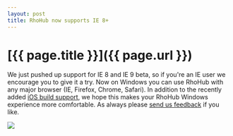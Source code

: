 ```yaml
---
layout: post
title: RhoHub now supports IE 8+
---
```


[{{ page.title }}]({{ page.url }})
==================================

We just pushed up support for IE 8 and IE 9 beta, so if you're an IE user we encourage you to give it a try.  Now on Windows you can use RhoHub with any major browser (IE, Firefox, Chrome, Safari).  In addition to the recently added [iOS build support](http://blog.rhohub.com/2010/09/30/rhohub-adds-iphone-ipad-build-capability.html), we hope this makes your RhoHub Windows experience more comfortable.  As always please [send us feedback](mailto:support@rhohub.com) if you like.

<img src="http://img.skitch.com/20101015-xxdmxut7c9hpimn163t599c8y.png"/>
